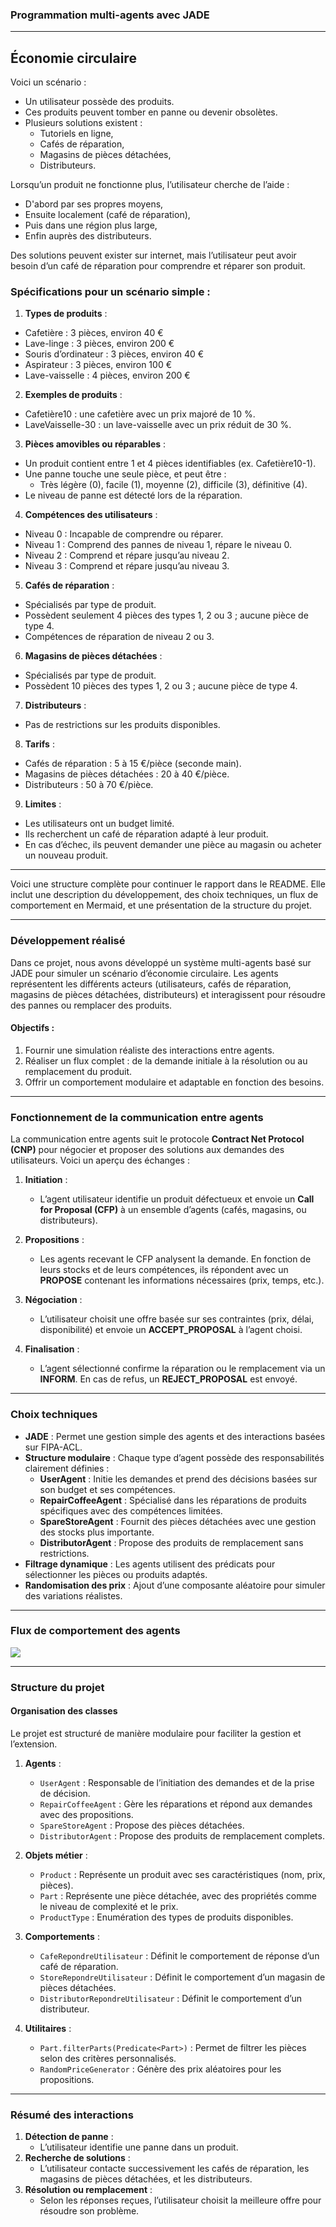 ### Programmation multi-agents avec JADE

---
## Économie circulaire

Voici un scénario :
- Un utilisateur possède des produits.
- Ces produits peuvent tomber en panne ou devenir obsolètes.
- Plusieurs solutions existent :
  - Tutoriels en ligne,
  - Cafés de réparation,
  - Magasins de pièces détachées,
  - Distributeurs.

Lorsqu’un produit ne fonctionne plus, l’utilisateur cherche de l’aide :
- D'abord par ses propres moyens,
- Ensuite localement (café de réparation),
- Puis dans une région plus large,
- Enfin auprès des distributeurs.

Des solutions peuvent exister sur internet, mais l’utilisateur peut avoir besoin d’un café de réparation pour comprendre et réparer son produit.

### Spécifications pour un scénario simple :
1. **Types de produits** :
  - Cafetière : 3 pièces, environ 40 €
  - Lave-linge : 3 pièces, environ 200 €
  - Souris d’ordinateur : 3 pièces, environ 40 €
  - Aspirateur : 3 pièces, environ 100 €
  - Lave-vaisselle : 4 pièces, environ 200 €

2. **Exemples de produits** :
  - Cafetière10 : une cafetière avec un prix majoré de 10 %.
  - LaveVaisselle-30 : un lave-vaisselle avec un prix réduit de 30 %.

3. **Pièces amovibles ou réparables** :
  - Un produit contient entre 1 et 4 pièces identifiables (ex. Cafetière10-1).
  - Une panne touche une seule pièce, et peut être :
    - Très légère (0), facile (1), moyenne (2), difficile (3), définitive (4).
  - Le niveau de panne est détecté lors de la réparation.

4. **Compétences des utilisateurs** :
  - Niveau 0 : Incapable de comprendre ou réparer.
  - Niveau 1 : Comprend des pannes de niveau 1, répare le niveau 0.
  - Niveau 2 : Comprend et répare jusqu’au niveau 2.
  - Niveau 3 : Comprend et répare jusqu’au niveau 3.

5. **Cafés de réparation** :
  - Spécialisés par type de produit.
  - Possèdent seulement 4 pièces des types 1, 2 ou 3 ; aucune pièce de type 4.
  - Compétences de réparation de niveau 2 ou 3.

6. **Magasins de pièces détachées** :
  - Spécialisés par type de produit.
  - Possèdent 10 pièces des types 1, 2 ou 3 ; aucune pièce de type 4.

7. **Distributeurs** :
  - Pas de restrictions sur les produits disponibles.

8. **Tarifs** :
  - Cafés de réparation : 5 à 15 €/pièce (seconde main).
  - Magasins de pièces détachées : 20 à 40 €/pièce.
  - Distributeurs : 50 à 70 €/pièce.

9. **Limites** :
  - Les utilisateurs ont un budget limité.
  - Ils recherchent un café de réparation adapté à leur produit.
  - En cas d’échec, ils peuvent demander une pièce au magasin ou acheter un nouveau produit.

---
Voici une structure complète pour continuer le rapport dans le README. Elle inclut une description du développement, des choix techniques, un flux de comportement en Mermaid, et une présentation de la structure du projet.

---

### Développement réalisé

Dans ce projet, nous avons développé un système multi-agents basé sur JADE pour simuler un scénario d’économie circulaire. Les agents représentent les différents acteurs (utilisateurs, cafés de réparation, magasins de pièces détachées, distributeurs) et interagissent pour résoudre des pannes ou remplacer des produits.

#### Objectifs :
1. Fournir une simulation réaliste des interactions entre agents.
2. Réaliser un flux complet : de la demande initiale à la résolution ou au remplacement du produit.
3. Offrir un comportement modulaire et adaptable en fonction des besoins.

---

### Fonctionnement de la communication entre agents

La communication entre agents suit le protocole **Contract Net Protocol (CNP)** pour négocier et proposer des solutions aux demandes des utilisateurs. Voici un aperçu des échanges :

1. **Initiation** :
    - L’agent utilisateur identifie un produit défectueux et envoie un **Call for Proposal (CFP)** à un ensemble d’agents (cafés, magasins, ou distributeurs).

2. **Propositions** :
    - Les agents recevant le CFP analysent la demande. En fonction de leurs stocks et de leurs compétences, ils répondent avec un **PROPOSE** contenant les informations nécessaires (prix, temps, etc.).

3. **Négociation** :
    - L’utilisateur choisit une offre basée sur ses contraintes (prix, délai, disponibilité) et envoie un **ACCEPT_PROPOSAL** à l’agent choisi.

4. **Finalisation** :
    - L’agent sélectionné confirme la réparation ou le remplacement via un **INFORM**. En cas de refus, un **REJECT_PROPOSAL** est envoyé.

---

### Choix techniques

- **JADE** : Permet une gestion simple des agents et des interactions basées sur FIPA-ACL.
- **Structure modulaire** : Chaque type d’agent possède des responsabilités clairement définies :
    - **UserAgent** : Initie les demandes et prend des décisions basées sur son budget et ses compétences.
    - **RepairCoffeeAgent** : Spécialisé dans les réparations de produits spécifiques avec des compétences limitées.
    - **SpareStoreAgent** : Fournit des pièces détachées avec une gestion des stocks plus importante.
    - **DistributorAgent** : Propose des produits de remplacement sans restrictions.
- **Filtrage dynamique** : Les agents utilisent des prédicats pour sélectionner les pièces ou produits adaptés.
- **Randomisation des prix** : Ajout d’une composante aléatoire pour simuler des variations réalistes.

---

### Flux de comportement des agents

[![](https://mermaid.ink/img/pako:eNqtlM1uAiEUhV-FsOlGFx13LppYbXdNjNpNO11ch4uSzgC5A_2J8YH6HH2xMow_7ahVE1nB4QDfzT1hwTMjkHe5zM17NgdybDJINQuj9NMZgZ2zxxKpN0Ptar0aQhFmThnNJrdbNZP2-jnld_rNKCY8698PU_6y3YcsQ-uGZKwpIa-svahAvEkgy6-MlISbQ6hFqhs0I7SgqB-MiCdR2fgeVs_VTyPzGllpcl95_xAqLQ0VlbVvtFRUVEz48f2V7XoJpa-vHcUZyyHUUIAW_xcwtkA4dobOwk9Ox0_OwE_Oxh-o0pGa-lDAOfyd0_k7R_l_cVWZY-32zaFcrLsfPY0kb5Zxs5HO2tIQo3EVksOGVTJ2EPd2ft3fiwMmxwCTHcD9vV138OKEnVTzFi-QClAi_EGL6kDK3RyLkMFumAqg15S3al2gBJ-7Ueg-ElLtwDwYUr0MF0HgHn_qjHcdeWxxbwU4HCgIwS14V0JebtQ7oUKRGxHj8qH-CuOP2OIW9JMx24Nk_Gy-Wi1_AAq3tbo?type=png)](https://mermaid.live/edit#pako:eNqtlM1uAiEUhV-FsOlGFx13LppYbXdNjNpNO11ch4uSzgC5A_2J8YH6HH2xMow_7ahVE1nB4QDfzT1hwTMjkHe5zM17NgdybDJINQuj9NMZgZ2zxxKpN0Ptar0aQhFmThnNJrdbNZP2-jnld_rNKCY8698PU_6y3YcsQ-uGZKwpIa-svahAvEkgy6-MlISbQ6hFqhs0I7SgqB-MiCdR2fgeVs_VTyPzGllpcl95_xAqLQ0VlbVvtFRUVEz48f2V7XoJpa-vHcUZyyHUUIAW_xcwtkA4dobOwk9Ox0_OwE_Oxh-o0pGa-lDAOfyd0_k7R_l_cVWZY-32zaFcrLsfPY0kb5Zxs5HO2tIQo3EVksOGVTJ2EPd2ft3fiwMmxwCTHcD9vV138OKEnVTzFi-QClAi_EGL6kDK3RyLkMFumAqg15S3al2gBJ-7Ueg-ElLtwDwYUr0MF0HgHn_qjHcdeWxxbwU4HCgIwS14V0JebtQ7oUKRGxHj8qH-CuOP2OIW9JMx24Nk_Gy-Wi1_AAq3tbo)

---

### Structure du projet

#### Organisation des classes
Le projet est structuré de manière modulaire pour faciliter la gestion et l’extension.

1. **Agents** :
    - `UserAgent` : Responsable de l’initiation des demandes et de la prise de décision.
    - `RepairCoffeeAgent` : Gère les réparations et répond aux demandes avec des propositions.
    - `SpareStoreAgent` : Propose des pièces détachées.
    - `DistributorAgent` : Propose des produits de remplacement complets.

2. **Objets métier** :
    - `Product` : Représente un produit avec ses caractéristiques (nom, prix, pièces).
    - `Part` : Représente une pièce détachée, avec des propriétés comme le niveau de complexité et le prix.
    - `ProductType` : Enumération des types de produits disponibles.

3. **Comportements** :
    - `CafeRepondreUtilisateur` : Définit le comportement de réponse d’un café de réparation.
    - `StoreRepondreUtilisateur` : Définit le comportement d’un magasin de pièces détachées.
    - `DistributorRepondreUtilisateur` : Définit le comportement d’un distributeur.

4. **Utilitaires** :
    - `Part.filterParts(Predicate<Part>)` : Permet de filtrer les pièces selon des critères personnalisés.
    - `RandomPriceGenerator` : Génère des prix aléatoires pour les propositions.

---

### Résumé des interactions
1. **Détection de panne** :
    - L’utilisateur identifie une panne dans un produit.
2. **Recherche de solutions** :
    - L’utilisateur contacte successivement les cafés de réparation, les magasins de pièces détachées, et les distributeurs.
3. **Résolution ou remplacement** :
    - Selon les réponses reçues, l’utilisateur choisit la meilleure offre pour résoudre son problème.

